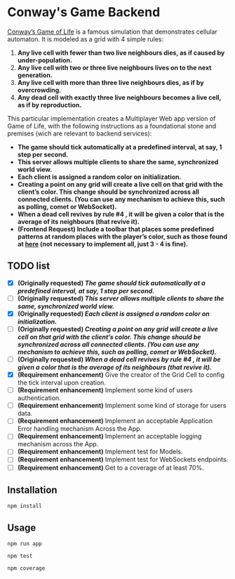 # Conway's Game Backend

[Conway’s Game of Life](https://en.wikipedia.org/wiki/Conway's_Game_of_Life) is a famous simulation that demonstrates cellular automaton. It is modeled as a grid with 4 simple rules:

1. **Any live cell with fewer than two live neighbours dies, as if caused by under-population.**
2. **Any live cell with two or three live neighbours lives on to the next generation.**
3. **Any live cell with more than three live neighbours dies, as if by overcrowding.**
4. **Any dead cell with exactly three live neighbours becomes a live cell, as if by reproduction.**

This particular implementation creates a Multiplayer Web app version of Game of Life, with the following instructions as a foundational stone and premises (wich are relevant to backend services):

- **The game should tick automatically at a predefined interval, at say, 1 step per second.**
- **This server allows multiple clients to share the same, synchronized world view.**
- **Each client is assigned a random color on initialization.**
- **Creating a point on any grid will create a live cell on that grid with the client’s color. This change should be synchronized across all connected clients. (You can use any mechanism to achieve this, such as polling, comet or WebSocket).**
- **When a dead cell revives by rule #4 , it will be given a color that is the average of its neighbours (that revive it).**
- **\(Frontend Request) Include a toolbar that places some predefined patterns at random places with the player’s color, such as those found at [here](https://en.wikipedia.org/wiki/Conway’s_Game_of_Life#Examples_of_patterns) (not necessary to implement all, just 3 - 4 is fine).**

## TODO list
- [x] **\(Originally requested) _The game should tick automatically at a predefined interval, at say, 1 step per second._**
- [ ] **\(Originally requested) _This server allows multiple clients to share the same, synchronized world view._**
- [x] **\(Originally requested) _Each client is assigned a random color on initialization._**
- [ ] **\(Originally requested) _Creating a point on any grid will create a live cell on that grid with the client’s color. This change should be synchronized across all connected clients. (You can use any mechanism to achieve this, such as polling, comet or WebSocket)._**
- [ ] **\(Originally requested) _When a dead cell revives by rule #4 , it will be given a color that is the average of its neighbours (that revive it)._**
- [x] **\(Requirement enhancement)** Give the creator of the Grid Cell to config the tick interval upon creation.
- [ ] **\(Requirement enhancement)** Implement some kind of users authentication.
- [ ] **\(Requirement enhancement)** Implement some kind of storage for users data.
- [ ] **\(Requirement enhancement)** Implement an acceptable Application Error handling mechanism Across the App.
- [ ] **\(Requirement enhancement)** Implement an acceptable logging mechanism across the App.
- [ ] **\(Requirement enhancement)** Implement test for Models.
- [ ] **\(Requirement enhancement)** Implement test for WebSockets endpoints.
- [ ] **\(Requirement enhancement)** Get to a coverage of at least 70%.

## Installation

```
npm install
```

## Usage

``` Run
npm run app
```

``` Test
npm test
```

``` Coverage
npm coverage
```
